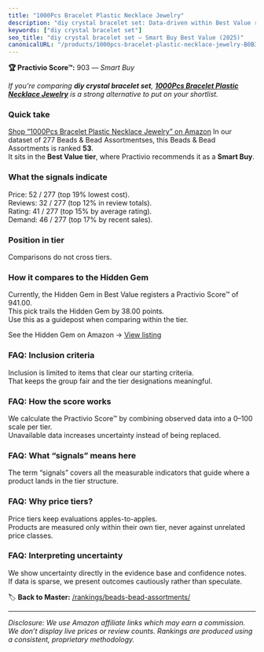 ```yaml
---
title: "1000Pcs Bracelet Plastic Necklace Jewelry"
description: "diy crystal bracelet set: Data-driven within Best Value ranking using the Practivio Score™. Positioned by quality, value, demand, findability, momentum."
keywords: ["diy crystal bracelet set"]
seo_title: "diy crystal bracelet set — Smart Buy Best Value (2025)"
canonicalURL: "/products/1000pcs-bracelet-plastic-necklace-jewelry-B0B33Y4SYJ/"
---
```


**🏆 Practivio Score™:** 903 — _Smart Buy_


*If you're comparing **diy crystal bracelet set**, **[1000Pcs Bracelet Plastic Necklace Jewelry](https://www.amazon.com/dp/B0B33Y4SYJ?tag=practivio-20)** is a strong alternative to put on your shortlist.*
### Quick take
[Shop “1000Pcs Bracelet Plastic Necklace Jewelry” on Amazon](https://www.amazon.com/dp/B0B33Y4SYJ?tag=practivio-20)
In our dataset of 277 Beads & Bead Assortmentses, this Beads & Bead Assortments is ranked **53**.  
It sits in the **Best Value tier**, where Practivio recommends it as a **Smart Buy**.

### What the signals indicate
Price: 52 / 277 (top 19% lowest cost).  
Reviews: 32 / 277 (top 12% in review totals).  
Rating: 41 / 277 (top 15% by average rating).  
Demand: 46 / 277 (top 17% by recent sales).

### Position in tier
Comparisons do not cross tiers.

### How it compares to the Hidden Gem
Currently, the Hidden Gem in Best Value registers a Practivio Score™ of 941.00.  
This pick trails the Hidden Gem by 38.00 points.  
Use this as a guidepost when comparing within the tier.  

See the Hidden Gem on Amazon → [View listing](https://www.amazon.com/dp/B09X9DPDBQ?tag=practivio-20)

### FAQ: Inclusion criteria
Inclusion is limited to items that clear our starting criteria.  
That keeps the group fair and the tier designations meaningful.

### FAQ: How the score works
We calculate the Practivio Score™ by combining observed data into a 0–100 scale per tier.  
Unavailable data increases uncertainty instead of being replaced.

### FAQ: What “signals” means here
The term “signals” covers all the measurable indicators that guide where a product lands in the tier structure.

### FAQ: Why price tiers?
Price tiers keep evaluations apples-to-apples.  
Products are measured only within their own tier, never against unrelated price classes.

### FAQ: Interpreting uncertainty
We show uncertainty directly in the evidence base and confidence notes.  
If data is sparse, we present outcomes cautiously rather than speculate.


🏷️ **Back to Master:** [/rankings/beads-bead-assortments/](/rankings/beads-bead-assortments/)

---
_Disclosure: We use Amazon affiliate links which may earn a commission. We don’t display live prices or review counts. Rankings are produced using a consistent, proprietary methodology._
